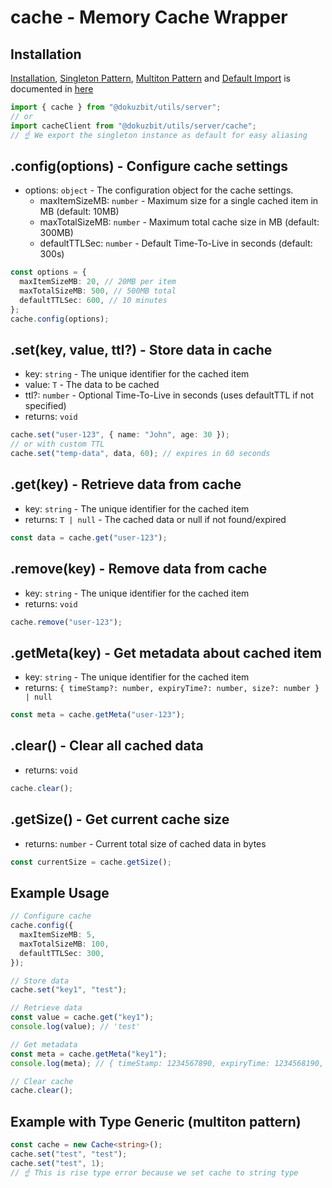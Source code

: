 # cache - Memory Cache Wrapper

## Installation

[Installation](../common.md#installation), [Singleton Pattern](../common.md#singleton-pattern), [Multiton Pattern](../common.md#multiton-pattern) and [Default Import](../common.md#default-import) is documented in [here](../common.md)

```ts
import { cache } from "@dokuzbit/utils/server";
// or
import cacheClient from "@dokuzbit/utils/server/cache";
// ☝️ We export the singleton instance as default for easy aliasing
```

## .config(options) - Configure cache settings

- options: `object` - The configuration object for the cache settings.
  - maxItemSizeMB: `number` - Maximum size for a single cached item in MB (default: 10MB)
  - maxTotalSizeMB: `number` - Maximum total cache size in MB (default: 300MB)
  - defaultTTLSec: `number` - Default Time-To-Live in seconds (default: 300s)

```ts
const options = {
  maxItemSizeMB: 20, // 20MB per item
  maxTotalSizeMB: 500, // 500MB total
  defaultTTLSec: 600, // 10 minutes
};
cache.config(options);
```

## .set(key, value, ttl?) - Store data in cache

- key: `string` - The unique identifier for the cached item
- value: `T` - The data to be cached
- ttl?: `number` - Optional Time-To-Live in seconds (uses defaultTTL if not specified)
- returns: `void`

```ts
cache.set("user-123", { name: "John", age: 30 });
// or with custom TTL
cache.set("temp-data", data, 60); // expires in 60 seconds
```

## .get(key) - Retrieve data from cache

- key: `string` - The unique identifier for the cached item
- returns: `T | null` - The cached data or null if not found/expired

```ts
const data = cache.get("user-123");
```

## .remove(key) - Remove data from cache

- key: `string` - The unique identifier for the cached item
- returns: `void`

```ts
cache.remove("user-123");
```

## .getMeta(key) - Get metadata about cached item

- key: `string` - The unique identifier for the cached item
- returns: `{ timeStamp?: number, expiryTime?: number, size?: number } | null`

```ts
const meta = cache.getMeta("user-123");
```

## .clear() - Clear all cached data

- returns: `void`

```ts
cache.clear();
```

## .getSize() - Get current cache size

- returns: `number` - Current total size of cached data in bytes

```ts
const currentSize = cache.getSize();
```

## Example Usage

```ts
// Configure cache
cache.config({
  maxItemSizeMB: 5,
  maxTotalSizeMB: 100,
  defaultTTLSec: 300,
});

// Store data
cache.set("key1", "test");

// Retrieve data
const value = cache.get("key1");
console.log(value); // 'test'

// Get metadata
const meta = cache.getMeta("key1");
console.log(meta); // { timeStamp: 1234567890, expiryTime: 1234568190, size: 4 }

// Clear cache
cache.clear();
```

## Example with Type Generic (multiton pattern)

```ts
const cache = new Cache<string>();
cache.set("test", "test");
cache.set("test", 1);
// ☝️ This is rise type error because we set cache to string type
```
